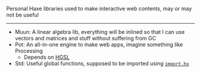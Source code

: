 Personal Haxe libraries used to make interactive web contents, may or may not be useful

---

- Muun: A linear algebra lib, everything will be inlined so that I can use vectors and matrices and stuff without suffering from GC
- Pot: An all-in-one engine to make web apps, imagine something like Processing
	- Depends on [HGSL](https://github.com/saharan/HGSL)
- Std: Useful global functions, supposed to be imported using [`import.hx`](https://haxe.org/manual/type-system-import-defaults.html)
